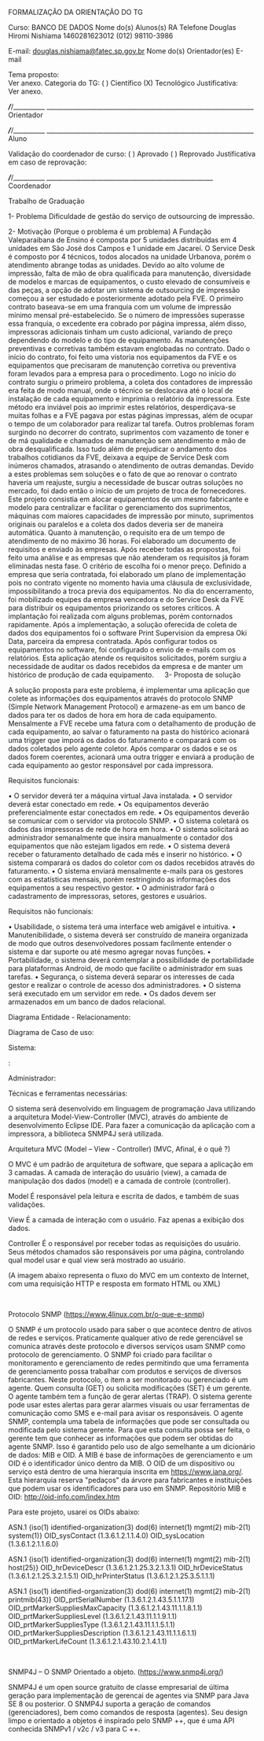FORMALIZAÇÃO DA ORIENTAÇÃO DO TG

Curso: BANCO DE DADOS
Nome do(s) Alunos(s)	RA	Telefone
Douglas Hiromi Nishiama	1460281623012 	(012) 98110-3986
 	 	 
E-mail:    douglas.nishiama@fatec.sp.gov.br
Nome do(s) Orientador(es)	E-mail
 	 
Tema proposto:  
Ver anexo.
Categoria do TG:     (    ) Científico     (X) Tecnológico
Justificativa:  
Ver anexo.


_____/_____/__________	__________________________________________________________________
				Orientador
									
									
_____/_____/__________	__________________________________________________________________
				Aluno
									
Validação do coordenador de curso: (    ) Aprovado    (     ) Reprovado
Justificativa em caso de reprovação:
 
 
									
_____/_____/__________	_____________________________________________________
				Coordenador

 
Trabalho de Graduação

1- Problema
Dificuldade de gestão do serviço de outsourcing de impressão.

2- Motivação (Porque o problema é um problema)
A Fundação Valeparaibana de Ensino é composta por 5 unidades distribuídas em 4 unidades em São José dos Campos e 1 unidade em Jacareí. O Service Desk é composto por 4 técnicos, todos alocados na unidade Urbanova, porém o atendimento abrange todas as unidades.
Devido ao alto volume de impressão, falta de mão de obra qualificada para manutenção, diversidade de modelos e marcas de equipamentos, o custo elevado de consumíveis e das peças, a opção de adotar um sistema de outsourcing de impressão começou a ser estudado e posteriormente adotado pela FVE.
O primeiro contrato baseava-se em uma franquia com um volume de impressão mínimo mensal pré-estabelecido. Se o número de impressões superasse essa franquia, o excedente era cobrado por página impressa, além disso, impressoras adicionais tinham um custo adicional, variando de preço dependendo do modelo e do tipo de equipamento. As manutenções preventivas e corretivas também estavam englobadas no contrato. 
Dado o início do contrato, foi feito uma vistoria nos equipamentos da FVE e os equipamentos que precisaram de manutenção corretiva ou preventiva foram levados para a empresa para o procedimento.
Logo no início do contrato surgiu o primeiro problema, a coleta dos contadores de impressão era feita de modo manual, onde o técnico se deslocava até o local de instalação de cada equipamento e imprimia o relatório da impressora. Este método era inviável pois ao imprimir estes relatórios, desperdiçava-se muitas folhas e a FVE pagava por estas páginas impressas, além de ocupar o tempo de um colaborador para realizar tal tarefa. 
Outros problemas foram surgindo no decorrer do contrato, suprimentos com vazamento de toner e de má qualidade e chamados de manutenção sem atendimento e mão de obra desqualificada. Isso tudo além de prejudicar o andamento dos trabalhos cotidianos da FVE, deixava a equipe de Service Desk com inúmeros chamados, atrasando o atendimento de outras demandas.
Devido a estes problemas sem soluções e o fato de que ao renovar o contrato haveria um reajuste, surgiu a necessidade de buscar outras soluções no mercado, foi dado então o início de um projeto de troca de fornecedores.
Este projeto consistia em alocar equipamentos de um mesmo fabricante e modelo para centralizar e facilitar o gerenciamento dos suprimentos, máquinas com maiores capacidades de impressão por minuto, suprimentos originais ou paralelos e a coleta dos dados deveria ser de maneira automática. Quanto à manutenção, o requisito era de um tempo de atendimento de no máximo 36 horas.
Foi elaborado um documento de requisitos e enviado às empresas. Após receber todas as propostas, foi feito uma análise e as empresas que não atenderam os requisitos já foram eliminadas nesta fase. O critério de escolha foi o menor preço.
Definido a empresa que seria contratada, foi elaborado um plano de implementação pois no contrato vigente no momento havia uma cláusula de exclusividade, impossibilitando a troca previa dos equipamentos. No dia do encerramento, foi mobilizado equipes da empresa vencedora e do Service Desk da FVE para distribuir os equipamentos priorizando os setores críticos. A implantação foi realizada com alguns problemas, porém contornados rapidamente.
Após a implementação, a solução oferecida de coleta de dados dos equipamentos foi o software Print Supervision da empresa Oki Data, parceira da empresa contratada. Após configurar todos os equipamentos no software, foi configurado o envio de e-mails com os relatórios.
Esta aplicação atende os requisitos solicitados, porém surgiu a necessidade de auditar os dados recebidos da empresa e de manter um histórico de produção de cada equipamento.
 
3- Proposta de solução

A solução proposta para este problema, é implementar uma aplicação que colete as informações dos equipamentos através do protocolo SNMP (Simple Network Management Protocol) e armazene-as em um banco de dados para ter os dados de hora em hora de cada equipamento. Mensalmente a FVE recebe uma fatura com o detalhamento de produção de cada equipamento, ao salvar o faturamento na pasta do histórico acionará uma trigger que imporá os dados do faturamento e comparará com os dados coletados pelo agente coletor. Após comparar os dados e se os dados forem coerentes, acionará uma outra trigger e enviará a produção de cada equipamento ao gestor responsável por cada impressora.
 
Requisitos funcionais:

•	O servidor deverá ter a máquina virtual Java instalada.
•	O servidor deverá estar conectado em rede.
•	Os equipamentos deverão preferencialmente estar conectados em rede.
•	Os equipamentos deverão se comunicar com o servidor via protocolo SNMP.
•	O sistema coletará os dados das impressoras de rede de hora em hora.
•	O sistema solicitará ao administrador semanalmente que insira manualmente o contador dos equipamentos que não estejam ligados em rede.
•	O sistema deverá receber o faturamento detalhado de cada mês e inserir no histórico.
•	O sistema comparará os dados do coletor com os dados recebidos através do faturamento.
•	O sistema enviará mensalmente e-mails para os gestores com as estatísticas mensais, porém restringindo as informações dos equipamentos a seu respectivo gestor.
•	O administrador fará o cadastramento de impressoras, setores, gestores e usuários.

Requisitos não funcionais:

•	Usabilidade, o sistema terá uma interface web amigável e intuitiva.
•	Manutenibilidade, o sistema deverá ser construído de maneira organizada de modo que outros desenvolvedores possam facilmente entender o sistema e dar suporte ou até mesmo agregar novas funções.
•	Portabilidade, o sistema deverá contemplar a possibilidade de portabilidade para plataformas Android, de modo que facilite o administrador em suas tarefas.
•	Segurança, o sistema deverá separar os interesses de cada gestor e realizar o controle de acesso dos administradores.
•	O sistema será executado em um servidor em rede.
•	Os dados devem ser armazenados em um banco de dados relacional.

Diagrama Entidade - Relacionamento: 

 







Diagrama de Caso de uso: 

Sistema: 

 :

Administrador: 

 
 
Técnicas e ferramentas necessárias:

O sistema será desenvolvido em linguagem de programação Java utilizando a arquitetura Model-View-Controller (MVC), através do ambiente de desenvolvimento Eclipse IDE. Para fazer a comunicação da aplicação com a impressora, a biblioteca SNMP4J será utilizada. 

Arquitetura MVC (Model – View - Controller) (MVC, Afinal, é o quê ?)

O MVC é um padrão de arquitetura de software, que separa a aplicação em 3 camadas. A camada de interação do usuário (view), a camada de manipulação dos dados (model) e a camada de controle (controller).

Model
É responsável pela leitura e escrita de dados, e também de suas validações.

View
É a camada de interação com o usuário. Faz apenas a exibição dos dados.

Controller
É o responsável por receber todas as requisições do usuário. Seus métodos chamados são responsáveis por uma página, controlando qual model usar e qual view será mostrado ao usuário.

(A imagem abaixo representa o fluxo do MVC em um contexto de Internet, com uma requisição HTTP e resposta em formato HTML ou XML)
 
 

Protocolo SNMP (https://www.4linux.com.br/o-que-e-snmp)

O SNMP é um protocolo usado para saber o que acontece dentro de ativos de redes e serviços. Praticamente qualquer ativo de rede gerenciável se comunica através deste protocolo e diversos serviços usam SNMP como protocolo de gerenciamento. 
O SNMP foi criado para facilitar o monitoramento e gerenciamento de redes permitindo que uma ferramenta de gerenciamento possa trabalhar com produtos e serviços de diversos fabricantes.
Neste protocolo, o item a ser monitorado ou gerenciado é um agente. Quem consulta (GET) ou solicita modificações (SET) é um gerente. O agente também tem a função de gerar alertas (TRAP).
O sistema gerente pode usar estes alertas para gerar alarmes visuais ou usar ferramentas de comunicação como SMS e e-mail para avisar os responsáveis.
O agente SNMP, contempla uma tabela de informações que pode ser consultada ou modificada pelo sistema gerente.
Para que esta consulta possa ser feita, o gerente tem que conhecer as informações que podem ser obtidas do agente SNMP. Isso é garantido pelo uso de algo semelhante a um dicionário de dados: MIB e OID. 
A MIB é base de informações de gerenciamento e um OID é o identificador único dentro da MIB.
O OID de um dispositivo ou serviço está dentro de uma hierarquia inscrita em https://www.iana.org/. Esta hierarquia reserva "pedaços" da árvore para fabricantes e instituições que podem usar os identificadores para uso em SNMP.
Repositório MIB e OID: http://oid-info.com/index.htm

Para este projeto, usarei os OIDs abaixo:

ASN.1 {iso(1) identified-organization(3) dod(6) internet(1) mgmt(2) mib-2(1) system(1)}
OID_sysContact (1.3.6.1.2.1.1.4.0)
OID_sysLocation (1.3.6.1.2.1.1.6.0)

ASN.1 {iso(1) identified-organization(3) dod(6) internet(1) mgmt(2) mib-2(1) host(25)}
OID_hrDeviceDescr (1.3.6.1.2.1.25.3.2.1.3.1)
OID_hrDeviceStatus (1.3.6.1.2.1.25.3.2.1.5.1)
OID_hrPrinterStatus (1.3.6.1.2.1.25.3.5.1.1.1)

ASN.1 {iso(1) identified-organization(3) dod(6) internet(1) mgmt(2) mib-2(1) printmib(43)}
OID_prtSerialNumber (1.3.6.1.2.1.43.5.1.1.17.1)
OID_prtMarkerSuppliesMaxCapacity (1.3.6.1.2.1.43.11.1.1.8.1.1)
OID_prtMarkerSuppliesLevel (1.3.6.1.2.1.43.11.1.1.9.1.1)
OID_prtMarkerSuppliesType (1.3.6.1.2.1.43.11.1.1.5.1.1)
OID_prtMarkerSuppliesDescription (1.3.6.1.2.1.43.11.1.1.6.1.1)
OID_prtMarkerLifeCount (1.3.6.1.2.1.43.10.2.1.4.1.1)

 

SNMP4J – O SNMP Orientado a objeto. (https://www.snmp4j.org/)

SNMP4J é um open source gratuito de classe empresarial de última geração para implementação de gerencai de agentes via SNMP para Java SE 8 ou posterior. O SNMP4J suporta a geração de comandos (gerenciadores), bem como comandos de resposta (agentes). Seu design limpo e orientado a objetos é inspirado pelo SNMP ++, que é uma API conhecida SNMPv1 / v2c / v3 para C ++.
